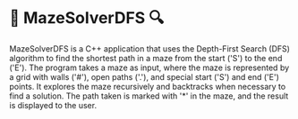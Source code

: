 # 🧩 MazeSolverDFS 🔍
MazeSolverDFS is a C++ application that uses the Depth-First Search (DFS) algorithm to find the shortest path in a maze from the start ('S') to the end ('E'). The program takes a maze as input, where the maze is represented by a grid with walls ('#'), open paths ('.'), and special start ('S') and end ('E') points. It explores the maze recursively and backtracks when necessary to find a solution. The path taken is marked with '*' in the maze, and the result is displayed to the user.
